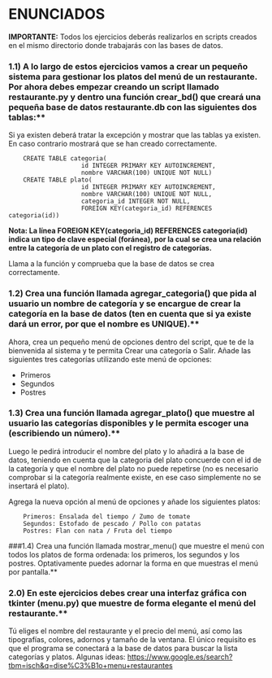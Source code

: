 # ENUNCIADOS

**IMPORTANTE:** Todos los ejercicios deberás realizarlos en scripts creados en el mismo directorio donde trabajarás con las bases de datos.

### 1.1) A lo largo de estos ejercicios vamos a crear un pequeño sistema para gestionar los platos del menú de un restaurante. Por ahora debes empezar creando un script llamado restaurante.py y dentro una función crear_bd() que creará una pequeña base de datos restaurante.db con las siguientes dos tablas:** 

Si ya existen deberá tratar la excepción y mostrar que las tablas ya existen. En caso contrario mostrará que se han creado correctamente.

        CREATE TABLE categoria(
                        id INTEGER PRIMARY KEY AUTOINCREMENT,
                        nombre VARCHAR(100) UNIQUE NOT NULL)
        CREATE TABLE plato(
                        id INTEGER PRIMARY KEY AUTOINCREMENT,
                        nombre VARCHAR(100) UNIQUE NOT NULL, 
                        categoria_id INTEGER NOT NULL,
                        FOREIGN KEY(categoria_id) REFERENCES categoria(id))

**Nota: La línea FOREIGN KEY(categoria_id) REFERENCES categoria(id) indica un tipo de clave especial (foránea), por la cual se crea una relación entre la categoría de un plato con el registro de categorías.**

Llama a la función y comprueba que la base de datos se crea correctamente.

### 1.2) Crea una función llamada agregar_categoria() que pida al usuario un nombre de categoría y se encargue de crear la categoría en la base de datos (ten en cuenta que si ya existe dará un error, por que el nombre es UNIQUE).**

Ahora, crea un pequeño menú de opciones dentro del script, que te de la bienvenida al sistema y te permita Crear una categoría o Salir. Añade las siguientes tres categorías utilizando este menú de opciones:

* Primeros
* Segundos
* Postres

### 1.3) Crea una función llamada agregar_plato() que muestre al usuario las categorías disponibles y le permita escoger una (escribiendo un número).**

Luego le pedirá introducir el nombre del plato y lo añadirá a la base de datos, teniendo en cuenta que la categoria del plato concuerde con el id de la categoría y que el nombre del plato no puede repetirse (no es necesario comprobar si la categoría realmente existe, en ese caso simplemente no se insertará el plato).

Agrega la nueva opción al menú de opciones y añade los siguientes platos:

        Primeros: Ensalada del tiempo / Zumo de tomate
        Segundos: Estofado de pescado / Pollo con patatas
        Postres: Flan con nata / Fruta del tiempo

###1.4) Crea una función llamada mostrar_menu() que muestre el menú con todos los platos de forma ordenada: los primeros, los segundos y los postres. Optativamente puedes adornar la forma en que muestras el menú por pantalla.**


### 2.0) En este ejercicios debes crear una interfaz gráfica con tkinter (menu.py) que muestre de forma elegante el menú del restaurante.** 

Tú eliges el nombre del restaurante y el precio del menú, así como las tipografías, colores, adornos y tamaño de la ventana.
El único requisito es que el programa se conectará a la base de datos para buscar la lista categorías y platos.
    Algunas ideas: https://www.google.es/search?tbm=isch&q=dise%C3%B1o+menu+restaurantes







